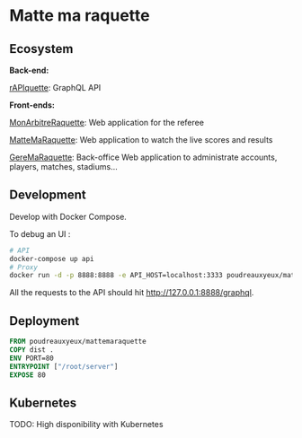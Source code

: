 # Matte ma raquette

## Ecosystem

**Back-end:**

[rAPIquette](https://github.com/poudre-aux-yeux/rapiquette): GraphQL API

**Front-ends:**

[MonArbitreRaquette](https://github.com/poudre-aux-yeux/mon-arbitre-raquette):
Web application for the referee

[MatteMaRaquette](https://github.com/poudre-aux-yeux/ATP_LIVE):
Web application to watch the live scores and results

[GereMaRaquette](https://github.com/poudre-aux-yeux/mon-admin-raquette):
Back-office Web application to administrate accounts, players, matches, stadiums...

## Development

Develop with Docker Compose.

To debug an UI :

```sh
# API
docker-compose up api
# Proxy
docker run -d -p 8888:8888 -e API_HOST=localhost:3333 poudreauxyeux/mattemaraquette
```

All the requests to the API should hit http://127.0.0.1:8888/graphql.

## Deployment

```Dockerfile
FROM poudreauxyeux/mattemaraquette
COPY dist .
ENV PORT=80
ENTRYPOINT ["/root/server"]
EXPOSE 80
```

## Kubernetes

TODO: High disponibility with Kubernetes
